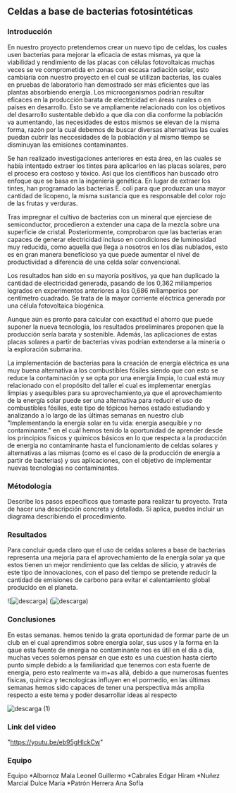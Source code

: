 ## Celdas a base de bacterias fotosintéticas

### Introducción

En nuestro proyecto pretendemos crear un nuevo tipo de celdas, los cuales usen bacterias para mejorar la eficacia de estas mismas, ya que la viabilidad y rendimiento de las placas con células  fotovoltaicas muchas veces se ve comprometida en zonas  con escasa radiación solar, esto cambiaría con nuestro proyecto en el cual se utilizan bacterias, las cuales en pruebas de laboratorio han demostrado ser más eficientes que las plantas absorbiendo energía. Los microorganismos podrían resultar eficaces en la producción barata de electricidad en áreas rurales o en países en desarrollo. Esto se ve ampliamente relacionado con los objetivos del desarrollo sustentable debido a que dia con dia conforme la población va aumentando, las necesidades de estos mismos se elevan de la misma forma, razón por la cual debemos de buscar diversas alternativas las cuales puedan cubrir las neccesidades de la población y al mismo tiempo se disminuyan las emisiones contaminantes.

Se han realizado investigaciones anteriores en esta área, en las cuales se había intentado extraer los tintes para aplicarlos en las placas solares, pero el proceso era costoso y tóxico. Así que los científicos han buscado otro enfoque que se basa en la ingeniería genética. En lugar de extraer los tintes, han programado las bacterias E. coli para que produzcan una mayor cantidad de licopeno, la misma sustancia que es responsable del color rojo de las frutas y verduras.

Tras impregnar el cultivo de bacterias con un mineral que ejerciese de semiconductor, procedieron a extender una capa de la mezcla sobre una superficie de cristal. Posteriormente, comprobaron que las bacterias eran capaces de generar electricidad incluso en condiciones de luminosidad muy reducida, como aquella que llega a nosotros en los días nublados, esto es en gran manera beneficioso ya que puede aumentar el nivel de productividad a diferencia de una celda solar convencional.

Los resultados han sido en su mayoría positivos, ya que han duplicado la cantidad de electricidad generada, pasando de los 0,362 miliamperios logrados en experimentos anteriores a los 0,686 miliamperios por centímetro cuadrado. Se trata de la mayor corriente eléctrica generada por una célula fotovoltaica biogénica.

Aunque aún es pronto para calcular con exactitud el ahorro que puede suponer la nueva tecnología, los resultados preeliminares proponen que la producción sería barata y sostenible. Además, las aplicaciones de estas placas solares a partir de bacterias vivas podrían extenderse a la minería o la exploración submarina.

La implementación de bacterias para la creación de energía eléctrica es una muy buena alternativa a los combustibles fósiles siendo que con esto se reduce la contaminación y se opta por una energía limpia, lo cual está muy relacionado con el propósito del taller el cual es implementar energías limpias y asequibles para su aprovechamiento,ya que el aprovechamiento de la energía solar puede ser una alternativa para reducir el uso de combustibles fósiles, este tipo de tópicos hemos estado estudiando y analizando a lo largo de las últimas semanas en nuestro club "Implementando la energía solar en tu vida: energía asequible y no contaminante." en el cuál hemos tenido la oportunidad de aprender desde los principios fisicos y químicos básicos en lo que respecta a la producción de energia no contaminante hasta el funcionamiento de celdas solares y alternativas a las mismas (como es el caso de la producción de energía a partir de bacterias) y sus aplicaciones, con el objetivo de implementar nuevas tecnologías no contaminantes. 




### Métodología

Describe los pasos específicos que tomaste para realizar tu proyecto. Trata de hacer una descripción concreta y detallada. Si aplica, puedes incluir un diagrama describiendo el procedimiento. 

### Resultados

Para concluir queda claro que el uso de celdas solares a base de bacterias representa una mejoría para el aprovechamiento de la energía solar ya que estos tienen un mejor rendimiento que las celdas de silicio, y através de este tipo de innovaciones, con el paso del tiempo se pretende reducir la cantidad de emisiones de carbono para evitar el calentamiento global producido en el planeta.


![![descarga](https://user-images.githubusercontent.com/89160224/130335810-e30fd694-d08f-4eb2-b061-56d65f20b25f.jpg)]
(![descarga](https://user-images.githubusercontent.com/89160224/130335770-9a87ea5d-bdd6-4284-9e8f-e014a0e53c12.jpg))


### Conclusiones
En estas semanas. hemos tenido la grata oportunidad de formar parte de un club en el cual aprendimos sobre energia solar, sus usos y la forma en la qaue esta fuente de energia no contaminante nos es útil en el dia a dia, muchas veces solemos pensar en que esto es una cuestion hasta cierto punto simple debido a la familiaridad que tenemos con esta fuente de energia, pero esto realmente va m+as allá, debido a que numerosas fuentes fisicas, quimica y tecnologicas influyen en el pormedio, en las últimas semanas hemos sido capaces de tener una perspectiva más amplia respecto a este tema y poder desarrollar ideas al respecto

![descarga (1)](https://user-images.githubusercontent.com/89160224/130335882-8c75493c-4fc8-4e6e-a3d3-1d3bd29215b6.jpg)


### Link del video

"https://youtu.be/eb95gHlckCw"

### Equipo
Equipo
*Albornoz Mala Leonel Guillermo
*Cabrales Edgar Hiram
*Nuñez Marcial Dulce Maria
*Patrón Herrera Ana Sofía
